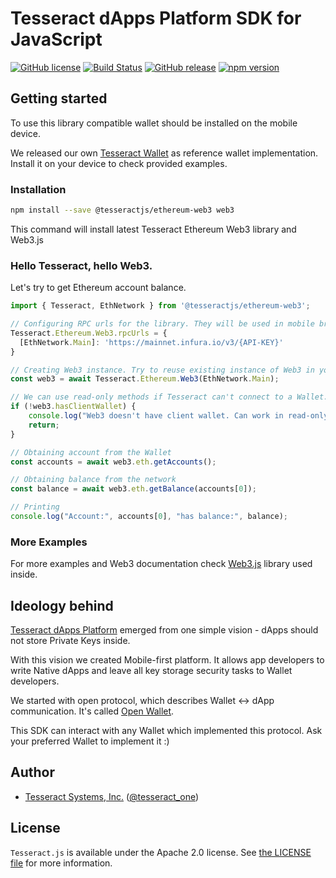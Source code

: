 # Tesseract dApps Platform SDK for JavaScript
[![GitHub license](https://img.shields.io/badge/license-Apache%202.0-lightgrey.svg)](https://raw.githubusercontent.com/tesseract-one/Tesseract.js/master/LICENSE)
[![Build Status](https://travis-ci.com/tesseract-one/Tesseract.js.svg?branch=master)](https://travis-ci.com/tesseract-one/Tesseract.js)
[![GitHub release](https://img.shields.io/github/release/tesseract-one/Tesseract.js.svg)](https://github.com/tesseract-one/Tesseract.js/releases)
[![npm version](https://img.shields.io/npm/v/%40tesseractjs/core.svg)](https://www.npmjs.com/package/%40tesseractjs/core)

## Getting started

To use this library compatible wallet should be installed on the mobile device.

We released our own [Tesseract Wallet](https://itunes.apple.com/us/app/tesseract-wallet/id1459505103) as reference wallet implementation.
Install it on your device to check provided examples.

### Installation

```sh
npm install --save @tesseractjs/ethereum-web3 web3
```

This command will install latest Tesseract Ethereum Web3 library and Web3.js

### Hello Tesseract, hello Web3.

Let's try to get Ethereum account balance.

```js
import { Tesseract, EthNetwork } from '@tesseractjs/ethereum-web3';

// Configuring RPC urls for the library. They will be used in mobile browsers or in read-only mode.
Tesseract.Ethereum.Web3.rpcUrls = {
  [EthNetwork.Main]: 'https://mainnet.infura.io/v3/{API-KEY}'
}

// Creating Web3 instance. Try to reuse existing instance of Web3 in your app.
const web3 = await Tesseract.Ethereum.Web3(EthNetwork.Main);

// We can use read-only methods if Tesseract can't connect to a Wallet.
if (!web3.hasClientWallet) {
    console.log("Web3 doesn't have client wallet. Can work in read-only mode");
    return;
}

// Obtaining account from the Wallet
const accounts = await web3.eth.getAccounts();

// Obtaining balance from the network
const balance = await web3.eth.getBalance(accounts[0]);

// Printing
console.log("Account:", accounts[0], "has balance:", balance);
```

### More Examples

For more examples and Web3 documentation check [Web3.js](https://github.com/ethereum/web3.js) library used inside.

## Ideology behind

[Tesseract dApps Platform](https://tesseract.one) emerged from one simple vision - dApps should not store Private Keys inside.

With this vision we created Mobile-first platform. It allows app developers to write Native dApps and leave all key storage security tasks to Wallet developers.

We started with open protocol, which describes Wallet <-> dApp communication. It's called [Open Wallet](https://github.com/tesseract-one/OpenWalletProtocol).

This SDK can interact with any Wallet which implemented this protocol. Ask your preferred Wallet to implement it :)

## Author

 - [Tesseract Systems, Inc.](mailto:info@tesseract.one)
   ([@tesseract_one](https://twitter.com/tesseract_one))

## License

`Tesseract.js` is available under the Apache 2.0 license. See [the LICENSE file](https://raw.githubusercontent.com/tesseract-one/Tesseract.js/master/LICENSE) for more information.
